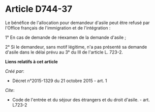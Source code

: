 # Article D744-37

Le bénéfice de l'allocation pour demandeur d'asile peut être refusé par l'Office français de l'immigration et de
l'intégration : 

1° En cas de demande de réexamen de la demande d'asile ; 

2° Si le demandeur, sans motif légitime, n'a pas présenté sa demande d'asile dans le délai prévu au 3° du III de l'article L.
723-2.

**Liens relatifs à cet article**

_Créé par_:

  - Décret n°2015-1329 du 21 octobre 2015 - art. 1

_Cite_:

  - Code de l'entrée et du séjour des étrangers et du droit d'asile. - art. L723-2
